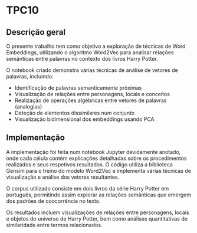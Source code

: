 # TPC10

## Descrição geral

O presente trabalho tem como objetivo a exploração de técnicas de Word Embeddings, utilizando o algoritmo Word2Vec para analisar relações semânticas entre palavras no contexto dos livros Harry Potter. 

O notebook criado demonstra várias técnicas de análise de vetores de palavras, incluindo:
- Identificação de palavras semanticamente próximas
- Visualização de relações entre personagens, locais e conceitos
- Realização de operações algébricas entre vetores de palavras (analogias)
- Deteção de elementos dissimilares num conjunto
- Visualização bidimensional dos embeddings usando PCA

## Implementação

A implementação foi feita num notebook Jupyter devidamente anotado, onde cada célula contém explicações detalhadas sobre os procedimentos realizados e seus respetivos resultados. O código utiliza a biblioteca Gensim para o treino do modelo Word2Vec e implementa várias técnicas de visualização e análise dos vetores resultantes.

O corpus utilizado consiste em dois livros da série Harry Potter em português, permitindo assim explorar as relações semânticas que emergem dos padrões de coocorrência no texto.

Os resultados incluem visualizações de relações entre personagens, locais e objetos do universo de Harry Potter, bem como análises quantitativas de similaridade entre termos relacionados.
